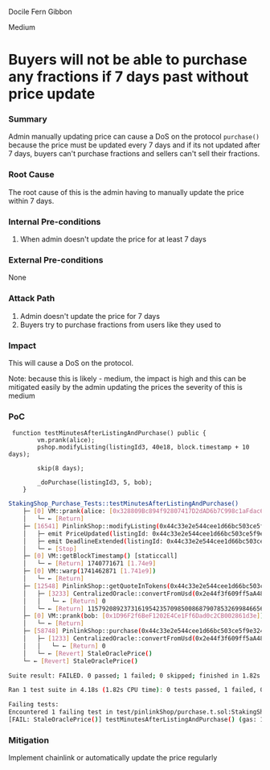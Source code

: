 Docile Fern Gibbon

Medium

# Buyers will not be able to purchase  any fractions if 7 days past without price update

### Summary

Admin manually updating price can cause a DoS on the protocol `purchase()` because the price must be updated every 7 days and if its not updated after 7 days, buyers can't purchase fractions and sellers can't sell their fractions.

### Root Cause

The root cause of this is the admin having to manually update the price within 7 days.

### Internal Pre-conditions

1. When admin doesn't update the price for at least 7 days

### External Pre-conditions

None

### Attack Path

1. Admin doesn't update the price for 7 days 
2. Buyers try to purchase fractions from users like they used to

### Impact

This will cause a DoS on the protocol.

Note: because this is likely - medium, the impact is high and this can be mitigated easily by the admin updating the prices the severity of this is medium 

### PoC

```solidity
 function testMinutesAfterListingAndPurchase() public {
        vm.prank(alice);
        pshop.modifyListing(listingId3, 40e18, block.timestamp + 10 days);
        
        skip(8 days);

        _doPurchase(listingId3, 5, bob);
    }
```


```bash
StakingShop_Purchase_Tests::testMinutesAfterListingAndPurchase()
    ├─ [0] VM::prank(alice: [0x328809Bc894f92807417D2dAD6b7C998c1aFdac6])
    │   └─ ← [Return]
    ├─ [16541] PinlinkShop::modifyListing(0x44c33e2e544cee1d66bc503ce5f9e324baf28a83202468ddd7f39ddc72e16283, 40000000000000000000 [4e19], 1741635671 [1.741e9])
    │   ├─ emit PriceUpdated(listingId: 0x44c33e2e544cee1d66bc503ce5f9e324baf28a83202468ddd7f39ddc72e16283, usdPricePerItem: 40000000000000000000 [4e19])
    │   ├─ emit DeadlineExtended(listingId: 0x44c33e2e544cee1d66bc503ce5f9e324baf28a83202468ddd7f39ddc72e16283, newDeadline: 1741635671 [1.741e9])
    │   └─ ← [Stop]
    ├─ [0] VM::getBlockTimestamp() [staticcall]
    │   └─ ← [Return] 1740771671 [1.74e9]
    ├─ [0] VM::warp(1741462871 [1.741e9])
    │   └─ ← [Return]
    ├─ [12548] PinlinkShop::getQuoteInTokens(0x44c33e2e544cee1d66bc503ce5f9e324baf28a83202468ddd7f39ddc72e16283, 5) [staticcall]
    │   ├─ [3233] CentralizedOracle::convertFromUsd(0x2e44f3f609ff5aA4819B323FD74690f07C3607c4, 200000000000000000000 [2e20]) [staticcall]
    │   │   └─ ← [Return] 0
    │   └─ ← [Return] 115792089237316195423570985008687907853269984665640564039457584007913129639932 [1.157e77]
    ├─ [0] VM::prank(bob: [0x1D96F2f6BeF1202E4Ce1Ff6Dad0c2CB002861d3e])
    │   └─ ← [Return]
    ├─ [58748] PinlinkShop::purchase(0x44c33e2e544cee1d66bc503ce5f9e324baf28a83202468ddd7f39ddc72e16283, 5, 115792089237316195423570985008687907853269984665640564039457584007913129639932 [1.157e77])
    │   ├─ [1233] CentralizedOracle::convertFromUsd(0x2e44f3f609ff5aA4819B323FD74690f07C3607c4, 200000000000000000000 [2e20]) [staticcall]
    │   │   └─ ← [Return] 0
    │   └─ ← [Revert] StaleOraclePrice()
    └─ ← [Revert] StaleOraclePrice()

Suite result: FAILED. 0 passed; 1 failed; 0 skipped; finished in 1.82s (954.24µs CPU time)

Ran 1 test suite in 4.18s (1.82s CPU time): 0 tests passed, 1 failed, 0 skipped (1 total tests)

Failing tests:
Encountered 1 failing test in test/pinlinkShop/purchase.t.sol:StakingShop_Purchase_Tests
[FAIL: StaleOraclePrice()] testMinutesAfterListingAndPurchase() (gas: 106677)
```

### Mitigation

Implement chainlink or automatically update the price regularly